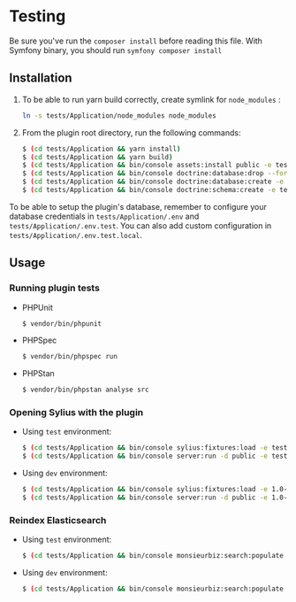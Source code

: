 # Testing

Be sure you've run the `composer install` before reading this file.
With Symfony binary, you should run `symfony composer install`

## Installation

1. To be able to run yarn build correctly, create symlink for `node_modules` :

    ```bash
    ln -s tests/Application/node_modules node_modules
    ```

2. From the plugin root directory, run the following commands:

    ```bash
    $ (cd tests/Application && yarn install)
    $ (cd tests/Application && yarn build)
    $ (cd tests/Application && bin/console assets:install public -e test)
    $ (cd tests/Application && bin/console doctrine:database:drop --force -e test --if-exists)
    $ (cd tests/Application && bin/console doctrine:database:create -e test)
    $ (cd tests/Application && bin/console doctrine:schema:create -e test)
    ```

To be able to setup the plugin's database, remember to configure your database credentials in `tests/Application/.env` 
and `tests/Application/.env.test`. You can also add custom configuration in `tests/Application/.env.test.local`.

## Usage

### Running plugin tests

  - PHPUnit

    ```bash
    $ vendor/bin/phpunit
    ```

  - PHPSpec

    ```bash
    $ vendor/bin/phpspec run
    ```
    
  - PHPStan
  
    ```bash
    $ vendor/bin/phpstan analyse src
    ```

### Opening Sylius with the plugin

- Using `test` environment:

    ```bash
    $ (cd tests/Application && bin/console sylius:fixtures:load -e test)
    $ (cd tests/Application && bin/console server:run -d public -e test)
    ```
    
- Using `dev` environment:

    ```bash
    $ (cd tests/Application && bin/console sylius:fixtures:load -e 1.0-dev)
    $ (cd tests/Application && bin/console server:run -d public -e 1.0-dev)
    ```

### Reindex Elasticsearch

- Using `test` environment:

    ```bash
    $ (cd tests/Application && bin/console monsieurbiz:search:populate -e test)
    ```
    
- Using `dev` environment:

    ```bash
    $ (cd tests/Application && bin/console monsieurbiz:search:populate -e 1.0-dev)
    ```
